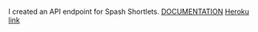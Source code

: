 I created an API endpoint for Spash Shortlets.
[DOCUMENTATION](https://documenter.getpostman.com/view/19323610/UVz1MrTi)
[Heroku link](https://spash-shortlets.herokuapp.com/)